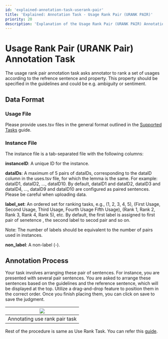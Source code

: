 ```yaml
---
id: 'explained-annotation-task-userank-pair'
title: 'Explained: Annotation Task - Usage Rank Pair (URANK PAIR)'
priority: 20
description: 'Explanation of the Usage Rank Pair (URANK PAIR) Annotation Task.'
---
```


# Usage Rank Pair (URANK Pair) Annotation Task

The usage rank pair annotation task asks annotator to rank a set of usages according to the refrence sentence and property. This property should be specified in the guidelines and could be e.g. ambiguity or sentiment.

## Data Format

### Usage File

Please provide uses.tsv files in the general format outlined in the [Supported Tasks](./supported-tasks) guide.

### Instance File
The instance file is a tab-separated file with the following columns:

**instanceID**: A unique ID for the instance.

**dataIDs**: A maximum of 5 pairs of dataIDs, corresponding to the dataID column in the uses.tsv file, for which the lemma is the same. For example: dataID1, dataID2, ..., dataID10. By default, dataID1 and dataID2, dataID3 and dataID4, ..., dataID9 and dataID10 are configured as paired sentences. Please be careful when uploading data.


**label_set**: An ordered set for ranking tasks, e.g., (1, 2, 3, 4, 5), (First Usage, Second Usage, Third Usage, Fourth Usage Fifth Usage), (Rank 1, Rank 2, Rank 3, Rank 4, Rank 5), etc. By default, the first label is assigned to first pair of senetence , the second label to secod pair and so on.

Note: The number of labels should be equivalent to the number of pairs used in instances.

**non_label**: A non-label (-).

## Annotation Process

Your task involves arranging these pair of sentences. For instance, you are presented with several pair sentences. You are asked to arrange these sentences based on the guidelines and the reference sentence, which will be displayed at the top. Utilize a drag-and-drop feature to position them in the correct order. Once you finish placing them, you can click on save to save the judgment.


| ![](/gif/guide/use-rank-pair-annotate.gif) | 
| :-----------------------------------: | 
|    Annotating use rank pair task           |  


Rest of the procedure is same as Use Rank Task. You can refer this [guide](./explained-annotation-task-userank).
